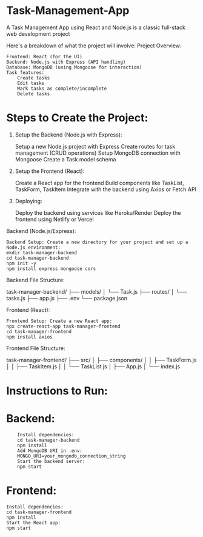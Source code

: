 # Task-Management-App
A Task Management App using React and Node.js is a classic full-stack web development project

Here's a breakdown of what the project will involve:
Project Overview:

    Frontend: React (for the UI)
    Backend: Node.js with Express (API handling)
    Database: MongoDB (using Mongoose for interaction)
    Task features:
        Create tasks
        Edit tasks
        Mark tasks as complete/incomplete
        Delete tasks

# Steps to Create the Project:
1. Setup the Backend (Node.js with Express):

    Setup a new Node.js project with Express
    Create routes for task management (CRUD operations)
    Setup MongoDB connection with Mongoose
    Create a Task model schema

2. Setup the Frontend (React):

    Create a React app for the frontend
    Build components like TaskList, TaskForm, TaskItem
    Integrate with the backend using Axios or Fetch API

3. Deploying:

    Deploy the backend using services like Heroku/Render
    Deploy the frontend using Netlify or Vercel

Backend (Node.js/Express):

    Backend Setup: Create a new directory for your project and set up a Node.js environment:
    mkdir task-manager-backend
    cd task-manager-backend
    npm init -y
    npm install express mongoose cors

Backend File Structure:

task-manager-backend/
├── models/
│   └── Task.js
├── routes/
│   └── tasks.js
├── app.js
├── .env
└── package.json

Frontend (React):

    Frontend Setup: Create a new React app:
    npx create-react-app task-manager-frontend
    cd task-manager-frontend
    npm install axios

Frontend File Structure:

task-manager-frontend/
├── src/
│   ├── components/
│   │   ├── TaskForm.js
│   │   ├── TaskItem.js
│   │   └── TaskList.js
│   ├── App.js
│   └── index.js


# Instructions to Run:

# Backend:
    
        Install dependencies:
        cd task-manager-backend
        npm install
        Add MongoDB URI in .env:
        MONGO_URI=your_mongodb_connection_string
        Start the backend server:
        npm start

# Frontend:

    Install dependencies:
    cd task-manager-frontend
    npm install
    Start the React app:
    npm start
